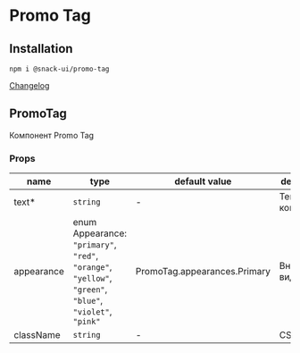 # Promo Tag

## Installation
`npm i @snack-ui/promo-tag`

[Changelog](./CHANGELOG.md)



[//]: DOCUMENTATION_SECTION_START
[//]: THIS_SECTION_IS_AUTOGENERATED_PLEASE_DONT_EDIT_IT
## PromoTag
Компонент Promo Tag
### Props
| name | type | default value | description |
|------|------|---------------|-------------|
| text* | `string` | - | Текст компонента |
| appearance | enum Appearance: `"primary"`, `"red"`, `"orange"`, `"yellow"`, `"green"`, `"blue"`, `"violet"`, `"pink"` | PromoTag.appearances.Primary | Внешний вид |
| className | `string` | - | CSS-класс |


[//]: DOCUMENTATION_SECTION_END
